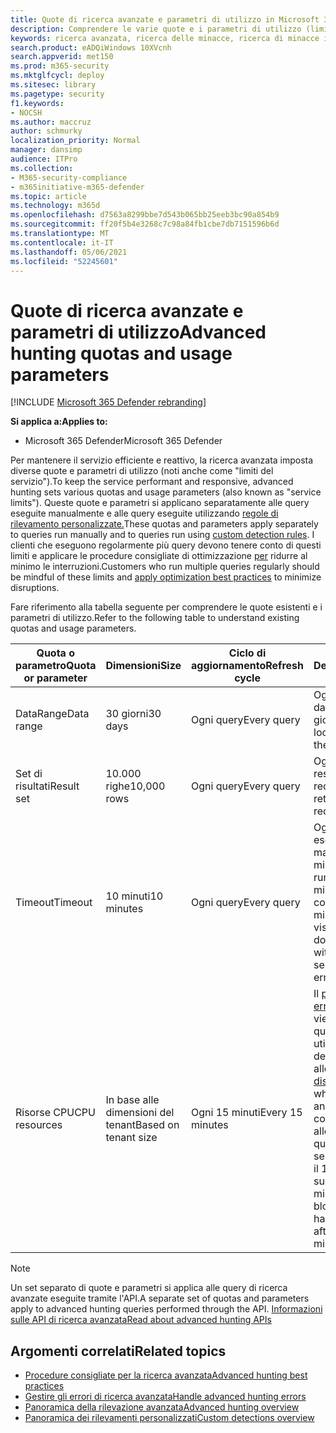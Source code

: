 ```yaml
---
title: Quote di ricerca avanzate e parametri di utilizzo in Microsoft 365 Defender
description: Comprendere le varie quote e i parametri di utilizzo (limiti del servizio) che mantengono reattivo il servizio di ricerca avanzata
keywords: ricerca avanzata, ricerca delle minacce, ricerca di minacce informatiche, Microsoft 365 Defender, Microsoft 365, m365, ricerca, query, telemetria, schema, kusto, limite cpu, limite di query, risorse, risultati massimi, quota, parametri, allocazione
search.product: eADQiWindows 10XVcnh
search.appverid: met150
ms.prod: m365-security
ms.mktglfcycl: deploy
ms.sitesec: library
ms.pagetype: security
f1.keywords:
- NOCSH
ms.author: maccruz
author: schmurky
localization_priority: Normal
manager: dansimp
audience: ITPro
ms.collection:
- M365-security-compliance
- m365initiative-m365-defender
ms.topic: article
ms.technology: m365d
ms.openlocfilehash: d7563a8299bbe7d543b065bb25eeb3bc90a854b9
ms.sourcegitcommit: ff20f5b4e3268c7c98a84fb1cbe7db7151596b6d
ms.translationtype: MT
ms.contentlocale: it-IT
ms.lasthandoff: 05/06/2021
ms.locfileid: "52245601"
---
```

# <a name="advanced-hunting-quotas-and-usage-parameters"></a><span data-ttu-id="6d3bc-104">Quote di ricerca avanzate e parametri di utilizzo</span><span class="sxs-lookup"><span data-stu-id="6d3bc-104">Advanced hunting quotas and usage parameters</span></span>

[!INCLUDE [Microsoft 365 Defender rebranding](../includes/microsoft-defender.md)]


<span data-ttu-id="6d3bc-105">**Si applica a:**</span><span class="sxs-lookup"><span data-stu-id="6d3bc-105">**Applies to:**</span></span>
- <span data-ttu-id="6d3bc-106">Microsoft 365 Defender</span><span class="sxs-lookup"><span data-stu-id="6d3bc-106">Microsoft 365 Defender</span></span>

<span data-ttu-id="6d3bc-107">Per mantenere il servizio efficiente e reattivo, la ricerca avanzata imposta diverse quote e parametri di utilizzo (noti anche come "limiti del servizio").</span><span class="sxs-lookup"><span data-stu-id="6d3bc-107">To keep the service performant and responsive, advanced hunting sets various quotas and usage parameters (also known as "service limits").</span></span> <span data-ttu-id="6d3bc-108">Queste quote e parametri si applicano separatamente alle query eseguite manualmente e alle query eseguite utilizzando [regole di rilevamento personalizzate.](custom-detection-rules.md)</span><span class="sxs-lookup"><span data-stu-id="6d3bc-108">These quotas and parameters apply separately to queries run manually and to queries run using [custom detection rules](custom-detection-rules.md).</span></span> <span data-ttu-id="6d3bc-109">I clienti che eseguono regolarmente più query devono tenere conto di questi limiti e applicare le procedure consigliate di ottimizzazione [per](advanced-hunting-best-practices.md) ridurre al minimo le interruzioni.</span><span class="sxs-lookup"><span data-stu-id="6d3bc-109">Customers who run multiple queries regularly should be mindful of these limits and [apply optimization best practices](advanced-hunting-best-practices.md) to minimize disruptions.</span></span>

<span data-ttu-id="6d3bc-110">Fare riferimento alla tabella seguente per comprendere le quote esistenti e i parametri di utilizzo.</span><span class="sxs-lookup"><span data-stu-id="6d3bc-110">Refer to the following table to understand existing quotas and usage parameters.</span></span>

| <span data-ttu-id="6d3bc-111">Quota o parametro</span><span class="sxs-lookup"><span data-stu-id="6d3bc-111">Quota or parameter</span></span> | <span data-ttu-id="6d3bc-112">Dimensioni</span><span class="sxs-lookup"><span data-stu-id="6d3bc-112">Size</span></span> | <span data-ttu-id="6d3bc-113">Ciclo di aggiornamento</span><span class="sxs-lookup"><span data-stu-id="6d3bc-113">Refresh cycle</span></span> | <span data-ttu-id="6d3bc-114">Descrizione</span><span class="sxs-lookup"><span data-stu-id="6d3bc-114">Description</span></span> |
|--|--|--|--|
| <span data-ttu-id="6d3bc-115">DataRange</span><span class="sxs-lookup"><span data-stu-id="6d3bc-115">Data range</span></span> | <span data-ttu-id="6d3bc-116">30 giorni</span><span class="sxs-lookup"><span data-stu-id="6d3bc-116">30 days</span></span> | <span data-ttu-id="6d3bc-117">Ogni query</span><span class="sxs-lookup"><span data-stu-id="6d3bc-117">Every query</span></span> | <span data-ttu-id="6d3bc-118">Ogni query può cercare dati fino agli ultimi 30 giorni.</span><span class="sxs-lookup"><span data-stu-id="6d3bc-118">Each query can look up data from up to the past 30 days.</span></span> |
| <span data-ttu-id="6d3bc-119">Set di risultati</span><span class="sxs-lookup"><span data-stu-id="6d3bc-119">Result set</span></span> | <span data-ttu-id="6d3bc-120">10.000 righe</span><span class="sxs-lookup"><span data-stu-id="6d3bc-120">10,000 rows</span></span> | <span data-ttu-id="6d3bc-121">Ogni query</span><span class="sxs-lookup"><span data-stu-id="6d3bc-121">Every query</span></span> | <span data-ttu-id="6d3bc-122">Ogni query può restituire fino a 10.000 record.</span><span class="sxs-lookup"><span data-stu-id="6d3bc-122">Each query can return up to 10,000 records.</span></span> |
| <span data-ttu-id="6d3bc-123">Timeout</span><span class="sxs-lookup"><span data-stu-id="6d3bc-123">Timeout</span></span> | <span data-ttu-id="6d3bc-124">10 minuti</span><span class="sxs-lookup"><span data-stu-id="6d3bc-124">10 minutes</span></span> | <span data-ttu-id="6d3bc-125">Ogni query</span><span class="sxs-lookup"><span data-stu-id="6d3bc-125">Every query</span></span> | <span data-ttu-id="6d3bc-126">Ogni query può essere eseguita per un massimo di 10 minuti.</span><span class="sxs-lookup"><span data-stu-id="6d3bc-126">Each query can run for up to 10 minutes.</span></span> <span data-ttu-id="6d3bc-127">Se non viene completato entro 10 minuti, il servizio visualizza un errore.</span><span class="sxs-lookup"><span data-stu-id="6d3bc-127">If it does not complete within 10 minutes, the service displays an error.</span></span>
| <span data-ttu-id="6d3bc-128">Risorse CPU</span><span class="sxs-lookup"><span data-stu-id="6d3bc-128">CPU resources</span></span> | <span data-ttu-id="6d3bc-129">In base alle dimensioni del tenant</span><span class="sxs-lookup"><span data-stu-id="6d3bc-129">Based on tenant size</span></span> | <span data-ttu-id="6d3bc-130">Ogni 15 minuti</span><span class="sxs-lookup"><span data-stu-id="6d3bc-130">Every 15 minutes</span></span> | <span data-ttu-id="6d3bc-131">Il [portale visualizza un errore ogni](advanced-hunting-errors.md) volta che viene eseguita una query e il tenant ha utilizzato più del 10% delle risorse allocate.</span><span class="sxs-lookup"><span data-stu-id="6d3bc-131">The [portal displays an error](advanced-hunting-errors.md) whenever a query runs and the tenant has consumed over 10% of allocated resources.</span></span> <span data-ttu-id="6d3bc-132">Le query vengono bloccate se il tenant ha raggiunto il 100% fino al successivo ciclo di 15 minuti.</span><span class="sxs-lookup"><span data-stu-id="6d3bc-132">Queries are blocked if the tenant has reached 100% until after the next 15-minute cycle.</span></span> |

>[!NOTE] 
><span data-ttu-id="6d3bc-133">Un set separato di quote e parametri si applica alle query di ricerca avanzate eseguite tramite l'API.</span><span class="sxs-lookup"><span data-stu-id="6d3bc-133">A separate set of quotas and parameters apply to advanced hunting queries performed through the API.</span></span> [<span data-ttu-id="6d3bc-134">Informazioni sulle API di ricerca avanzata</span><span class="sxs-lookup"><span data-stu-id="6d3bc-134">Read about advanced hunting APIs</span></span>](./api-advanced-hunting.md)

## <a name="related-topics"></a><span data-ttu-id="6d3bc-135">Argomenti correlati</span><span class="sxs-lookup"><span data-stu-id="6d3bc-135">Related topics</span></span>

- [<span data-ttu-id="6d3bc-136">Procedure consigliate per la ricerca avanzata</span><span class="sxs-lookup"><span data-stu-id="6d3bc-136">Advanced hunting best practices</span></span>](advanced-hunting-best-practices.md)
- [<span data-ttu-id="6d3bc-137">Gestire gli errori di ricerca avanzata</span><span class="sxs-lookup"><span data-stu-id="6d3bc-137">Handle advanced hunting errors</span></span>](advanced-hunting-errors.md)
- [<span data-ttu-id="6d3bc-138">Panoramica della rilevazione avanzata</span><span class="sxs-lookup"><span data-stu-id="6d3bc-138">Advanced hunting overview</span></span>](advanced-hunting-overview.md)
- [<span data-ttu-id="6d3bc-139">Panoramica dei rilevamenti personalizzati</span><span class="sxs-lookup"><span data-stu-id="6d3bc-139">Custom detections overview</span></span>](custom-detections-overview.md)